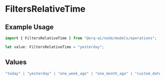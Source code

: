 # FiltersRelativeTime

## Example Usage

```typescript
import { FiltersRelativeTime } from "@orq-ai/node/models/operations";

let value: FiltersRelativeTime = "yesterday";
```

## Values

```typescript
"today" | "yesterday" | "one_week_ago" | "one_month_ago" | "custom_date"
```